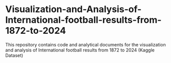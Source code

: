 # Visualization-and-Analysis-of-International-football-results-from-1872-to-2024
This repository contains code and analytical documents for the visualization and analysis of International football results from 1872 to 2024 (Kaggle Dataset)
 
   
